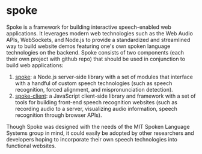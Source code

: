 # spoke
Spoke is a framework for building interactive speech-enabled web applications. It leverages modern web technologies such as the Web Audio APIs, WebSockets, and Node.js to provide a standardized and streamlined way to build website demos featuring one's own spoken language technologies on the backend. Spoke consists of two components (each their own project with github repo) that should be used in conjunction to build web applications:

1. [spoke](https://github.com/psaylor/spoke "the spoke repo"): a Node.js server-side library with a set of modules that interface with a handful of custom speech technologies (such as speech recognition, forced alignment, and mispronunciation detection). 
2. [spoke-client](https://github.com/psaylor/spoke-client "the spoke-client repo"): a JavaScript client-side library and framework with a set of tools for building front-end speech recognition websites (such as recording audio to a server, visualizing audio information, speech recognition through browser APIs).

Though Spoke was designed with the needs of the MIT Spoken Language Systems group in mind, it could easily be adopted by other researchers and developers hoping to incorporate their own speech technologies into functional websites.
